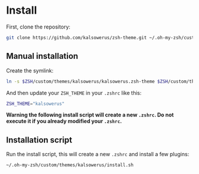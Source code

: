 # Install

First, clone the repository:

```zsh
git clone https://github.com/kalsowerus/zsh-theme.git ~/.oh-my-zsh/custom/themes/kalsowerus
```

## Manual installation

Create the symlink:

```zsh
ln -s $ZSH/custom/themes/kalsowerus/kalsowerus.zsh-theme $ZSH/custom/themes/kalsowerus.zsh-theme
```

And then update your `ZSH_THEME` in your `.zshrc` like this:

```zsh
ZSH_THEME="kalsowerus"
```

**Warning the following install script will create a new `.zshrc`. Do not execute it if you already modified your `.zshrc`.**

## Installation script

Run the install script, this will create a new `.zshrc` and install a few plugins:

```zsh
~/.oh-my-zsh/custom/themes/kalsowerus/install.sh
```

